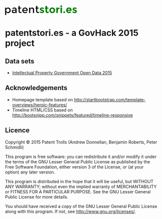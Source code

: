 ![patentstori.es](docs/patentstori.es_logo_32pxh.png?raw=true)
# patentstori.es - a GovHack 2015 project


## Data sets
* [Intellectual Property Government Open Data 2015](https://data.gov.au/dataset/ntellectual-property-government-open-data-2015)


## Acknowledgements
* Homepage template based on http://startbootstrap.com/template-overviews/heroic-features/
* Timeline HTML/CSS based on http://bootsnipp.com/snippets/featured/timeline-responsive

## Licence
Copyright © 2015 Patent Trolls (Andrew Donnellan, Benjamin Roberts, Peter Schmidli)

This program is free software: you can redistribute it and/or modify it under the terms of the GNU Lesser General Public License as published by the Free Software Foundation, either version 3 of the License, or (at your option) any later version.

This program is distributed in the hope that it will be useful, but WITHOUT ANY WARRANTY; without even the implied warranty of MERCHANTABILITY or FITNESS FOR A PARTICULAR PURPOSE.  See the GNU Lesser General Public License for more details.

You should have received a copy of the GNU Lesser General Public License along with this program.  If not, see <http://www.gnu.org/licenses/>.
